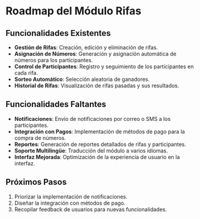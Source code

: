 # Roadmap del Módulo Rifas

## Funcionalidades Existentes
- **Gestión de Rifas**: Creación, edición y eliminación de rifas.
- **Asignación de Números**: Generación y asignación automática de números para los participantes.
- **Control de Participantes**: Registro y seguimiento de los participantes en cada rifa.
- **Sorteo Automático**: Selección aleatoria de ganadores.
- **Historial de Rifas**: Visualización de rifas pasadas y sus resultados.

## Funcionalidades Faltantes
- **Notificaciones**: Envío de notificaciones por correo o SMS a los participantes.
- **Integración con Pagos**: Implementación de métodos de pago para la compra de números.
- **Reportes**: Generación de reportes detallados de rifas y participantes.
- **Soporte Multilingüe**: Traducción del módulo a varios idiomas.
- **Interfaz Mejorada**: Optimización de la experiencia de usuario en la interfaz.

## Próximos Pasos
1. Priorizar la implementación de notificaciones.
2. Diseñar la integración con métodos de pago.
3. Recopilar feedback de usuarios para nuevas funcionalidades.